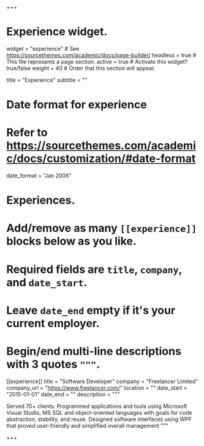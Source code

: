 +++
# Experience widget.
widget = "experience"  # See https://sourcethemes.com/academic/docs/page-builder/
headless = true  # This file represents a page section.
active = true  # Activate this widget? true/false
weight = 40  # Order that this section will appear.

title = "Experience"
subtitle = ""

# Date format for experience
#   Refer to https://sourcethemes.com/academic/docs/customization/#date-format
date_format = "Jan 2006"

# Experiences.
#   Add/remove as many `[[experience]]` blocks below as you like.
#   Required fields are `title`, `company`, and `date_start`.
#   Leave `date_end` empty if it's your current employer.
#   Begin/end multi-line descriptions with 3 quotes `"""`.
[[experience]]
  title = "Software Developer"
  company = "Freelancer Limited"
  company_url = "https://www.freelancer.com/"
  location = ""
  date_start = "2015-01-01"
  date_end = ""
  description = """
  
  Served 70+ clients.
  Programmed applications and tools using Microsoft Visual Studio, MS SQL and object-oriented languages with goals for code abstraction, stability, and reuse. 
  Designed software interfaces using WPF that proved user-friendly and simplified overall management
    """

+++

